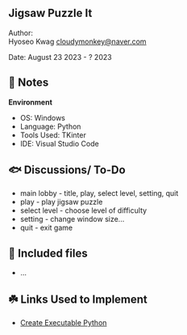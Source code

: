 Jigsaw Puzzle It
------------

Author:
<br/>Hyoseo Kwag [cloudymonkey@naver.com](mailto:cloudymonkey@naver.com)

Date: August 23 2023 - ? 2023



## :rotating_light: Notes

**Environment**
* OS: Windows
* Language: Python
* Tools Used: TKinter
* IDE: Visual Studio Code


## :fish: Discussions/ To-Do
* main lobby - title, play, select level, setting, quit
* play - play jigsaw puzzle
* select level - choose level of difficulty
* setting - change window size...
* quit - exit game



## :open_file_folder: Included files

* ...

## :shamrock: Links Used to Implement
* [Create Executable Python](https://datatofish.com/executable-pyinstaller/)